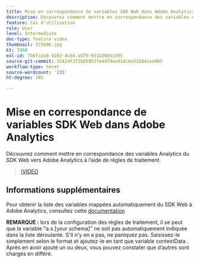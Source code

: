 ```yaml
---
title: Mise en correspondance de variables SDK Web dans Adobe Analytics
description: Découvrez comment mettre en correspondance des variables Analytics du SDK Web vers Adobe Analytics à lʼaide de règles de traitement.
feature: Cas d’utilisation
role: User
level: Intermediate
doc-type: feature video
thumbnail: 333606.jpg
kt: 7998
exl-id: 7b6fcaa9-9283-4c84-a975-651a36b51d95
source-git-commit: 32424f3f2b05952fe4df9ea91dcbe51684cee905
workflow-type: tm+mt
source-wordcount: '135'
ht-degree: 38%

---
```


# Mise en correspondance de variables SDK Web dans Adobe Analytics

Découvrez comment mettre en correspondance des variables Analytics du SDK Web vers Adobe Analytics à lʼaide de règles de traitement.

>[!VIDEO](https://video.tv.adobe.com/v/333606/?quality=12&learn=on)

## Informations supplémentaires 

Pour obtenir la liste des variables mappées automatiquement du SDK Web à Adobe Analytics, consultez cette [documentation](https://experienceleague.adobe.com/docs/experience-platform/edge/data-collection/adobe-analytics/automatically-mapped-vars.html)

**REMARQUE :** lors de la configuration des règles de traitement, il se peut que la variable &quot;a.x.[your schema]&quot; ne soit pas automatiquement indiquée dans la liste déroulante. S&#39;il n&#39;y en a pas, ne paniquez pas. Saisissez-le simplement selon le format et ajoutez-le en tant que variable contextData . Après en avoir ajouté un ou deux, vous pouvez constater que d’autres sont chargés en différé.
